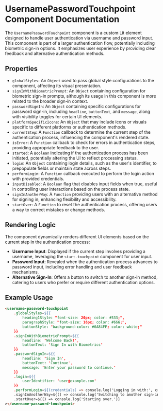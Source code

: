 # UsernamePasswordTouchpoint Component Documentation

The `UsernamePasswordTouchpoint` component is a custom Lit element designed to handle user authentication via username and password input. This component is part of a larger authentication flow, potentially including biometric sign-in options. It emphasizes user experience by providing clear feedback and alternative authentication methods.

## Properties

- `globalStyles`: An `Object` used to pass global style configurations to the component, affecting its visual presentation.
- `signInWithBiometricPrompt`: An `Object` containing configuration for biometric sign-in prompts, although its usage in this component is more related to the broader sign-in context.
- `passwordSignIn`: An `Object` containing specific configurations for password sign-in, including `headline`, `buttonText`, and `message`, along with visibility toggles for certain UI elements.
- `platformSpecificIcons`: An `Object` that may include icons or visuals specific to different platforms or authentication methods.
- `currentStep`: A `Function` callback to determine the current step of the authentication process, influencing the component's rendered state.
- `isError`: A `Function` callback to check for errors in authentication steps, providing appropriate feedback to the user.
- `started`: A `Boolean` indicating if the authentication process has been initiated, potentially altering the UI to reflect processing status.
- `login`: An `Object` containing login details, such as the user's identifier, to prepopulate fields or maintain state across steps.
- `performLogin`: A `Function` callback executed to perform the login action with provided credentials.
- `inputDisabled`: A `Boolean` flag that disables input fields when true, useful in controlling user interactions based on the process state.
- `signInAnotherWay`: A `Function` providing users with an alternative method for signing in, enhancing flexibility and accessibility.
- `startOver`: A `Function` to reset the authentication process, offering users a way to correct mistakes or change methods.

## Rendering Logic

The component dynamically renders different UI elements based on the current step in the authentication process:

- **Username Input**: Displayed if the current step involves providing a username, leveraging the `start-touchpoint` component for user input.
- **Password Input**: Revealed when the authentication process advances to password input, including error handling and user feedback mechanisms.
- **Alternative Sign-In**: Offers a button to switch to another sign-in method, catering to users who prefer or require different authentication options.

## Example Usage

```html
<username-password-touchpoint
    .globalStyles=${{
        heading1Style: "font-size: 20px; color: #333;",
        paragraphStyle: "font-size: 16px; color: #666;",
        buttonStyle: "background-color: #0A84FF; color: white;"
    }}
    .signInWithBiometricPrompt=${{
        headline: 'Welcome Back!',
        buttonText: 'Sign In with Biometrics'
    }}
    .passwordSignIn=${{
        headline: 'Sign In',
        buttonText: 'Continue',
        message: 'Enter your password to continue.'
    }}
    .login=${{
        userIdentifier: 'user@example.com'
    }}
    .performLogin=${(credentials) => console.log('Logging in with:', credentials)}
    .signInAnotherWay=${() => console.log('Switching to another sign-in method.')}
    .startOver=${() => console.log('Starting over.')}
></username-password-touchpoint>

